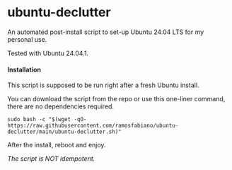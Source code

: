 # ubuntu-declutter
  
An automated post-install script to set-up Ubuntu 24.04 LTS for my personal use.

Tested with Ubuntu 24.04.1.

#### Installation

This script is supposed to be run right after a fresh Ubuntu install.

You can download the script from the repo or use this one-liner command, there are no dependencies required.

`sudo bash -c "$(wget -qO- https://raw.githubusercontent.com/ramosfabiano/ubuntu-declutter/main/ubuntu-declutter.sh)"`

After the install, reboot and enjoy.

*The script is NOT idempotent.*